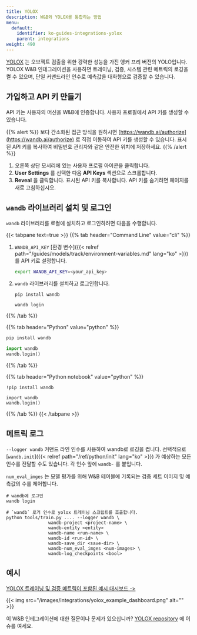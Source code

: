 ```yaml
---
title: YOLOX
description: W&B와 YOLOX를 통합하는 방법
menu:
  default:
    identifier: ko-guides-integrations-yolox
    parent: integrations
weight: 490
---
```


[YOLOX](https://github.com/Megvii-BaseDetection/YOLOX) 는 오브젝트 검출을 위한 강력한 성능을 가진 앵커 프리 버전의 YOLO입니다. YOLOX W&B 인테그레이션을 사용하면 트레이닝, 검증, 시스템 관련 메트릭의 로깅을 켤 수 있으며, 단일 커맨드라인 인수로 예측값을 대화형으로 검증할 수 있습니다.

## 가입하고 API 키 만들기

API 키는 사용자의 머신을 W&B에 인증합니다. 사용자 프로필에서 API 키를 생성할 수 있습니다.

{{% alert %}}
보다 간소화된 접근 방식을 원하시면 [https://wandb.ai/authorize](https://wandb.ai/authorize) 로 직접 이동하여 API 키를 생성할 수 있습니다. 표시된 API 키를 복사하여 비밀번호 관리자와 같은 안전한 위치에 저장하세요.
{{% /alert %}}

1. 오른쪽 상단 모서리에 있는 사용자 프로필 아이콘을 클릭합니다.
2. **User Settings** 를 선택한 다음 **API Keys** 섹션으로 스크롤합니다.
3. **Reveal** 을 클릭합니다. 표시된 API 키를 복사합니다. API 키를 숨기려면 페이지를 새로 고침하십시오.

## `wandb` 라이브러리 설치 및 로그인

`wandb` 라이브러리를 로컬에 설치하고 로그인하려면 다음을 수행합니다.

{{< tabpane text=true >}}
{{% tab header="Command Line" value="cli" %}}

1. `WANDB_API_KEY` [환경 변수]({{< relref path="/guides/models/track/environment-variables.md" lang="ko" >}}) 를 API 키로 설정합니다.

    ```bash
    export WANDB_API_KEY=<your_api_key>
    ```

2. `wandb` 라이브러리를 설치하고 로그인합니다.

    ```shell
    pip install wandb

    wandb login
    ```

{{% /tab %}}

{{% tab header="Python" value="python" %}}

```bash
pip install wandb
```
```python
import wandb
wandb.login()
```

{{% /tab %}}

{{% tab header="Python notebook" value="python" %}}

```notebook
!pip install wandb

import wandb
wandb.login()
```

{{% /tab %}}
{{< /tabpane >}}

## 메트릭 로그

`--logger wandb` 커맨드 라인 인수를 사용하여 wandb로 로깅을 켭니다. 선택적으로 [`wandb.init`]({{< relref path="/ref/python/init" lang="ko" >}}) 가 예상하는 모든 인수를 전달할 수도 있습니다. 각 인수 앞에 `wandb-` 를 붙입니다.

`num_eval_imges` 는 모델 평가를 위해 W&B 테이블에 기록되는 검증 세트 이미지 및 예측값의 수를 제어합니다.

```shell
# wandb에 로그인
wandb login

# `wandb` 로거 인수로 yolox 트레이닝 스크립트를 호출합니다.
python tools/train.py .... --logger wandb \
                wandb-project <project-name> \
                wandb-entity <entity>
                wandb-name <run-name> \
                wandb-id <run-id> \
                wandb-save_dir <save-dir> \
                wandb-num_eval_imges <num-images> \
                wandb-log_checkpoints <bool>
```

## 예시

[YOLOX 트레이닝 및 검증 메트릭이 포함된 예시 대시보드 ->](https://wandb.ai/manan-goel/yolox-nano/runs/3pzfeom)

{{< img src="/images/integrations/yolox_example_dashboard.png" alt="" >}}

이 W&B 인테그레이션에 대한 질문이나 문제가 있으십니까? [YOLOX repository](https://github.com/Megvii-BaseDetection/YOLOX) 에 이슈를 여세요.
